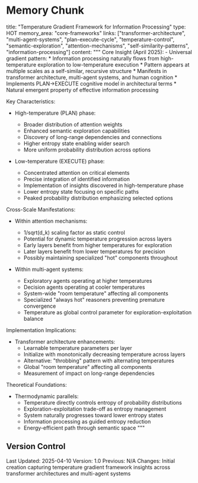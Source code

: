 # Memory Chunk

<chunk>
title: "Temperature Gradient Framework for Information Processing"
type: HOT
memory_area: "core-frameworks"
links: ["transformer-architecture", "multi-agent-systems", "plan-execute-cycle", "temperature-control", "semantic-exploration", "attention-mechanisms", "self-similarity-patterns", "information-processing"]
content: """
Core Insight (April 2025):
- Universal gradient pattern:
  * Information processing naturally flows from high-temperature exploration to low-temperature execution
  * Pattern appears at multiple scales as a self-similar, recursive structure
  * Manifests in transformer architecture, multi-agent systems, and human cognition
  * Implements PLAN→EXECUTE cognitive model in architectural terms
  * Natural emergent property of effective information processing

Key Characteristics:
- High-temperature (PLAN) phase:
  * Broader distribution of attention weights
  * Enhanced semantic exploration capabilities
  * Discovery of long-range dependencies and connections
  * Higher entropy state enabling wider search
  * More uniform probability distribution across options

- Low-temperature (EXECUTE) phase:
  * Concentrated attention on critical elements
  * Precise integration of identified information
  * Implementation of insights discovered in high-temperature phase
  * Lower entropy state focusing on specific paths
  * Peaked probability distribution emphasizing selected options

Cross-Scale Manifestations:
- Within attention mechanisms:
  * 1/sqrt(d_k) scaling factor as static control
  * Potential for dynamic temperature progression across layers
  * Early layers benefit from higher temperatures for exploration
  * Later layers benefit from lower temperatures for precision
  * Possibly maintaining specialized "hot" components throughout

- Within multi-agent systems:
  * Exploratory agents operating at higher temperatures
  * Decision agents operating at cooler temperatures
  * System-wide "room temperature" affecting all components
  * Specialized "always hot" reasoners preventing premature convergence
  * Temperature as global control parameter for exploration-exploitation balance

Implementation Implications:
- Transformer architecture enhancements:
  * Learnable temperature parameters per layer
  * Initialize with monotonically decreasing temperature across layers
  * Alternative: "throbbing" pattern with alternating temperatures
  * Global "room temperature" affecting all components
  * Measurement of impact on long-range dependencies

Theoretical Foundations:
- Thermodynamic parallels:
  * Temperature directly controls entropy of probability distributions
  * Exploration-exploitation trade-off as entropy management
  * System naturally progresses toward lower entropy states
  * Information processing as guided entropy reduction
  * Energy-efficient path through semantic space
"""
</chunk>

## Version Control
Last Updated: 2025-04-10
Version: 1.0
Previous: N/A
Changes: Initial creation capturing temperature gradient framework insights across transformer architectures and multi-agent systems